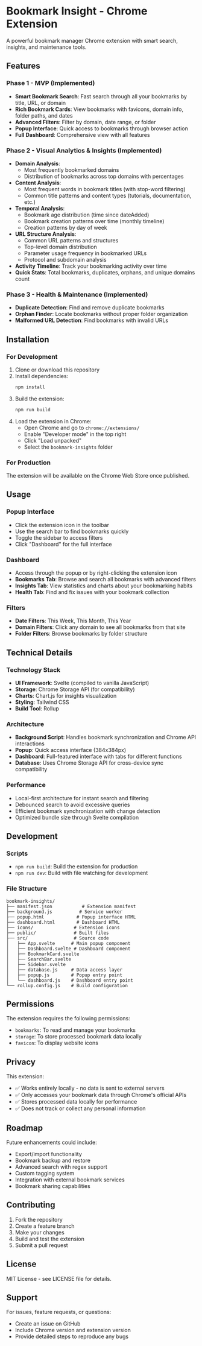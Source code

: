 # Bookmark Insight - Chrome Extension

A powerful bookmark manager Chrome extension with smart search, insights, and maintenance tools.

## Features

### Phase 1 - MVP (Implemented)
- **Smart Bookmark Search**: Fast search through all your bookmarks by title, URL, or domain
- **Rich Bookmark Cards**: View bookmarks with favicons, domain info, folder paths, and dates
- **Advanced Filters**: Filter by domain, date range, or folder
- **Popup Interface**: Quick access to bookmarks through browser action
- **Full Dashboard**: Comprehensive view with all features

### Phase 2 - Visual Analytics & Insights (Implemented)
- **Domain Analysis**: 
  - Most frequently bookmarked domains
  - Distribution of bookmarks across top domains with percentages
- **Content Analysis**:
  - Most frequent words in bookmark titles (with stop-word filtering)
  - Common title patterns and content types (tutorials, documentation, etc.)
- **Temporal Analysis**:
  - Bookmark age distribution (time since dateAdded)
  - Bookmark creation patterns over time (monthly timeline)
  - Creation patterns by day of week
- **URL Structure Analysis**:
  - Common URL patterns and structures
  - Top-level domain distribution
  - Parameter usage frequency in bookmarked URLs
  - Protocol and subdomain analysis
- **Activity Timeline**: Track your bookmarking activity over time
- **Quick Stats**: Total bookmarks, duplicates, orphans, and unique domains count

### Phase 3 - Health & Maintenance (Implemented)
- **Duplicate Detection**: Find and remove duplicate bookmarks
- **Orphan Finder**: Locate bookmarks without proper folder organization
- **Malformed URL Detection**: Find bookmarks with invalid URLs

## Installation

### For Development
1. Clone or download this repository
2. Install dependencies:
   ```bash
   npm install
   ```
3. Build the extension:
   ```bash
   npm run build
   ```
4. Load the extension in Chrome:
   - Open Chrome and go to `chrome://extensions/`
   - Enable "Developer mode" in the top right
   - Click "Load unpacked"
   - Select the `bookmark-insights` folder

### For Production
The extension will be available on the Chrome Web Store once published.

## Usage

### Popup Interface
- Click the extension icon in the toolbar
- Use the search bar to find bookmarks quickly
- Toggle the sidebar to access filters
- Click "Dashboard" for the full interface

### Dashboard
- Access through the popup or by right-clicking the extension icon
- **Bookmarks Tab**: Browse and search all bookmarks with advanced filters
- **Insights Tab**: View statistics and charts about your bookmarking habits
- **Health Tab**: Find and fix issues with your bookmark collection

### Filters
- **Date Filters**: This Week, This Month, This Year
- **Domain Filters**: Click any domain to see all bookmarks from that site
- **Folder Filters**: Browse bookmarks by folder structure

## Technical Details

### Technology Stack
- **UI Framework**: Svelte (compiled to vanilla JavaScript)
- **Storage**: Chrome Storage API (for compatibility)
- **Charts**: Chart.js for insights visualization
- **Styling**: Tailwind CSS
- **Build Tool**: Rollup

### Architecture
- **Background Script**: Handles bookmark synchronization and Chrome API interactions
- **Popup**: Quick access interface (384x384px)
- **Dashboard**: Full-featured interface with tabs for different functions
- **Database**: Uses Chrome Storage API for cross-device sync compatibility

### Performance
- Local-first architecture for instant search and filtering
- Debounced search to avoid excessive queries
- Efficient bookmark synchronization with change detection
- Optimized bundle size through Svelte compilation

## Development

### Scripts
- `npm run build`: Build the extension for production
- `npm run dev`: Build with file watching for development

### File Structure
```
bookmark-insights/
├── manifest.json           # Extension manifest
├── background.js          # Service worker
├── popup.html            # Popup interface HTML
├── dashboard.html        # Dashboard HTML
├── icons/               # Extension icons
├── public/              # Built files
├── src/                 # Source code
│   ├── App.svelte      # Main popup component
│   ├── Dashboard.svelte # Dashboard component
│   ├── BookmarkCard.svelte
│   ├── SearchBar.svelte
│   ├── Sidebar.svelte
│   ├── database.js     # Data access layer
│   ├── popup.js        # Popup entry point
│   └── dashboard.js    # Dashboard entry point
└── rollup.config.js    # Build configuration
```

## Permissions

The extension requires the following permissions:
- `bookmarks`: To read and manage your bookmarks
- `storage`: To store processed bookmark data locally
- `favicon`: To display website icons

## Privacy

This extension:
- ✅ Works entirely locally - no data is sent to external servers
- ✅ Only accesses your bookmark data through Chrome's official APIs
- ✅ Stores processed data locally for performance
- ✅ Does not track or collect any personal information

## Roadmap

Future enhancements could include:
- Export/import functionality
- Bookmark backup and restore
- Advanced search with regex support
- Custom tagging system
- Integration with external bookmark services
- Bookmark sharing capabilities

## Contributing

1. Fork the repository
2. Create a feature branch
3. Make your changes
4. Build and test the extension
5. Submit a pull request

## License

MIT License - see LICENSE file for details.

## Support

For issues, feature requests, or questions:
- Create an issue on GitHub
- Include Chrome version and extension version
- Provide detailed steps to reproduce any bugs
